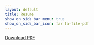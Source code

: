 ```yaml
---
layout: default
title: Resume
show_on_side_bar_menu: true
show_on_side_bar_icon: far fa-file-pdf
---
```

<div>
<a href="{{page.resume_link}}" download="Anmol_Kapoor_Resume.pdf" class="square_btn"><i class="far fa-file-pdf"></i> Download PDF </a>
</div>


<script>
var pdf_url_to_view = "{{page.resume_link}}"
</script>
<script src="//mozilla.github.io/pdf.js/build/pdf.js"></script>
<script src="/public/js/about_page_resume_pdf.js"></script>

<div id = "resume_display_area">
    <canvas id="the-canvas"></canvas>
</div>
